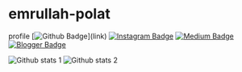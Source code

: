 # emrullah-polat
profile
[![Github Badge]([https://img.shields.io/badge/-Github-000?style=quare&labelColor=000&logo=Github&logoColor=white&link=link](https://github.com/emrullahpolat))](link) 
[![Instagram Badge](https://img.shields.io/badge/-Instagram-C13584?style=flat-quare&labelColor=C13584&logo=instagram&logoColor=white&link=link)](link) 
[![Medium Badge](https://img.shields.io/badge/-Medium-757575?style=flat-quare&labelColor=757575&logo=Medium&logoColor=white&link=link)](link) 
[![Blogger Badge](https://img.shields.io/badge/-Blogger-FF9800?style=flat-quare&labelColor=FF9800&logo=Blogger&logoColor=white&link=link)](link)

![Github stats 1](https://github-readme-stats.vercel.app/api?username=emrullahpolat&show_icons=true&theme=gradient) 
![Github stats 2](https://github-readme-stats.vercel.app/api?username=emrullahpolat&show_icons=true&theme=radical)
